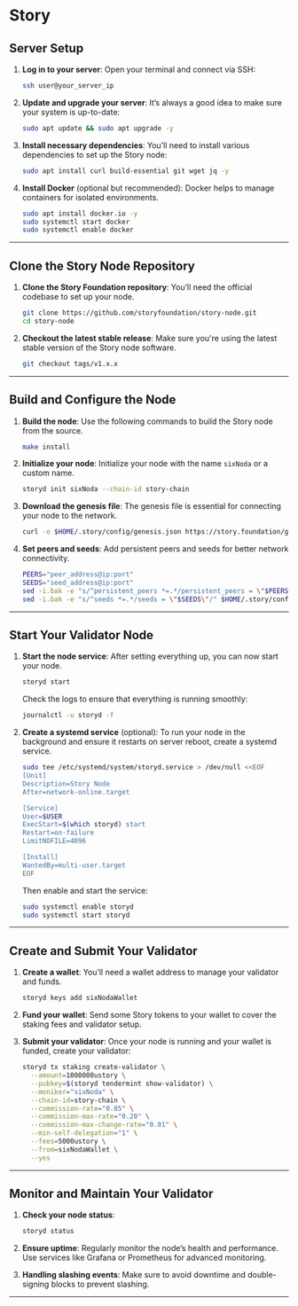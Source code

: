 # Story

## Server Setup

1. **Log in to your server**:
   Open your terminal and connect via SSH:

   ```bash
   ssh user@your_server_ip
   ```

2. **Update and upgrade your server**:
   It’s always a good idea to make sure your system is up-to-date:

   ```bash
   sudo apt update && sudo apt upgrade -y
   ```

3. **Install necessary dependencies**:
   You’ll need to install various dependencies to set up the Story node:

   ```bash
   sudo apt install curl build-essential git wget jq -y
   ```

4. **Install Docker** (optional but recommended):
   Docker helps to manage containers for isolated environments.

   ```bash
   sudo apt install docker.io -y
   sudo systemctl start docker
   sudo systemctl enable docker
   ```

---

## Clone the Story Node Repository

1. **Clone the Story Foundation repository**:
   You’ll need the official codebase to set up your node.

   ```bash
   git clone https://github.com/storyfoundation/story-node.git
   cd story-node
   ```

2. **Checkout the latest stable release**:
   Make sure you're using the latest stable version of the Story node software.

   ```bash
   git checkout tags/v1.x.x
   ```

---

## Build and Configure the Node

1. **Build the node**:
   Use the following commands to build the Story node from the source.

   ```bash
   make install
   ```

2. **Initialize your node**:
   Initialize your node with the name `sixNoda` or a custom name.

   ```bash
   storyd init sixNoda --chain-id story-chain
   ```

3. **Download the genesis file**:
   The genesis file is essential for connecting your node to the network.

   ```bash
   curl -o $HOME/.story/config/genesis.json https://story.foundation/genesis.json
   ```

4. **Set peers and seeds**:
   Add persistent peers and seeds for better network connectivity.

   ```bash
   PEERS="peer_address@ip:port"
   SEEDS="seed_address@ip:port"
   sed -i.bak -e "s/^persistent_peers *=.*/persistent_peers = \"$PEERS\"/" $HOME/.story/config/config.toml
   sed -i.bak -e "s/^seeds *=.*/seeds = \"$SEEDS\"/" $HOME/.story/config/config.toml
   ```

---

## Start Your Validator Node

1. **Start the node service**:
   After setting everything up, you can now start your node.

   ```bash
   storyd start
   ```

   Check the logs to ensure that everything is running smoothly:

   ```bash
   journalctl -u storyd -f
   ```

2. **Create a systemd service** (optional):
   To run your node in the background and ensure it restarts on server reboot, create a systemd service.

   ```bash
   sudo tee /etc/systemd/system/storyd.service > /dev/null <<EOF
   [Unit]
   Description=Story Node
   After=network-online.target

   [Service]
   User=$USER
   ExecStart=$(which storyd) start
   Restart=on-failure
   LimitNOFILE=4096

   [Install]
   WantedBy=multi-user.target
   EOF
   ```

   Then enable and start the service:

   ```bash
   sudo systemctl enable storyd
   sudo systemctl start storyd
   ```

---

## Create and Submit Your Validator

1. **Create a wallet**:
   You’ll need a wallet address to manage your validator and funds.

   ```bash
   storyd keys add sixNodaWallet
   ```

2. **Fund your wallet**:
   Send some Story tokens to your wallet to cover the staking fees and validator setup.

3. **Submit your validator**:
   Once your node is running and your wallet is funded, create your validator:

   ```bash
   storyd tx staking create-validator \
     --amount=1000000ustory \
     --pubkey=$(storyd tendermint show-validator) \
     --moniker="sixNoda" \
     --chain-id=story-chain \
     --commission-rate="0.05" \
     --commission-max-rate="0.20" \
     --commission-max-change-rate="0.01" \
     --min-self-delegation="1" \
     --fees=5000ustory \
     --from=sixNodaWallet \
     --yes
   ```

---

## Monitor and Maintain Your Validator

1. **Check your node status**:

   ```bash
   storyd status
   ```

2. **Ensure uptime**:
   Regularly monitor the node’s health and performance. Use services like Grafana or Prometheus for advanced monitoring.

3. **Handling slashing events**:
   Make sure to avoid downtime and double-signing blocks to prevent slashing.

---
